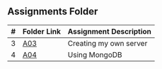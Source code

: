 ##  Assignments Folder

|   #   | Folder Link | Assignment Description     |
| :---: | ----------- | -------------------------- |
|   3   | [A03](https://github.com/dhernandez1023/4443-MobileApps/tree/main/Assignments/A03) | Creating my own server |
|   4   | [A04](https://github.com/dhernandez1023/4443-MobileApps/tree/main/Assignments/A04) | Using MongoDB |
